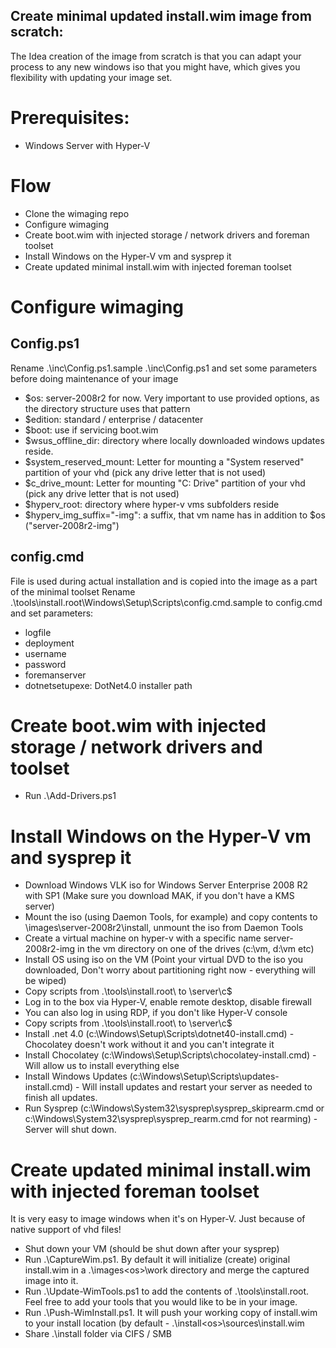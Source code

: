 Create minimal updated install.wim image from scratch:
--------------------
The Idea creation of the image from scratch is that you can adapt your process to any new windows iso that you might have, which gives you flexibility with updating your image set.

# Prerequisites:
- Windows Server with Hyper-V

# Flow
- Clone the wimaging repo
- Configure wimaging
- Create boot.wim with injected storage / network drivers and foreman toolset
- Install Windows on the Hyper-V vm and sysprep it
- Create updated minimal install.wim with injected foreman toolset

# Configure wimaging
## Config.ps1
Rename .\inc\Config.ps1.sample .\inc\Config.ps1 and set some parameters before doing maintenance of your image
- $os: server-2008r2 for now. Very important to use provided options, as the directory structure uses that pattern 
- $edition: standard / enterprise / datacenter
- $boot: use if servicing boot.wim
- $wsus_offline_dir: directory where locally downloaded windows updates reside.
- $system_reserved_mount: Letter for mounting a "System reserved" partition of your vhd (pick any drive letter that is not used)
- $c_drive_mount: Letter for mounting "C: Drive" partition of your vhd (pick any drive letter that is not used)
- $hyperv_root: directory where hyper-v vms subfolders reside
- $hyperv_img_suffix="-img": a suffix, that vm name has in addition to $os ("server-2008r2-img")

## config.cmd
File is used during actual installation and is copied into the image as a part of the minimal toolset
Rename .\tools\install.root\Windows\Setup\Scripts\config.cmd.sample to config.cmd and set parameters:
- logfile
- deployment
- username
- password
- foremanserver
- dotnetsetupexe: DotNet4.0 installer path 

# Create boot.wim with injected storage / network drivers and toolset
- Run .\Add-Drivers.ps1

# Install Windows on the Hyper-V vm and sysprep it
- Download Windows VLK iso for Windows Server Enterprise 2008 R2 with SP1 (Make sure you download MAK, if you don't have a KMS server)
- Mount the iso (using Daemon Tools, for example) and copy contents to \images\server-2008r2\install\, unmount the iso from Daemon Tools
- Create a virtual machine on hyper-v with a specific name server-2008r2-img in the vm directory on one of the drives (c:\vm, d:\vm etc)
- Install OS using iso on the VM (Point your virtual DVD to the iso you downloaded, Don't worry about partitioning right now - everything will be wiped)
- Copy scripts from .\tools\install.root\ to \\server\c$
- Log in to the box via Hyper-V, enable remote desktop, disable firewall
- You can also log in using RDP, if you don't like Hyper-V console
- Copy scripts from .\tools\install.root\ to \\server\c$
- Install .net 4.0 (c:\Windows\Setup\Scripts\dotnet40-install.cmd) - Chocolatey doesn't work without it and you can't integrate it
- Install Chocolatey (c:\Windows\Setup\Scripts\chocolatey-install.cmd) - Will allow us to install everything else
- Install Windows Updates (c:\Windows\Setup\Scripts\updates-install.cmd) - Will install updates and restart your server as needed to finish all updates.
- Run Sysprep (c:\Windows\System32\sysprep\sysprep_skiprearm.cmd or c:\Windows\System32\sysprep\sysprep_rearm.cmd for not rearming) - Server will shut down.

# Create updated minimal install.wim with injected foreman toolset
It is very easy to image windows when it's on Hyper-V. Just because of native support of vhd files!
- Shut down your VM (should be shut down after your sysprep)
- Run .\CaptureWim.ps1. By default it will initialize (create) original install.wim in a .\images\<os>\work directory and merge the captured image into it.
- Run .\Update-WimTools.ps1 to add the contents of .\tools\install.root. Feel free to add your tools that you would like to be in your image.
- Run .\Push-WimInstall.ps1. It will push your working copy of install.wim to your install location (by default - .\install\<os>\sources\install.wim
- Share .\install folder via CIFS / SMB